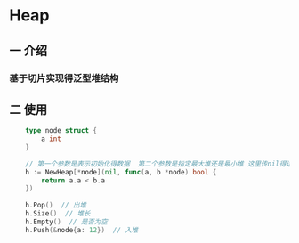 # Heap

## 一 介绍

### 基于切片实现得泛型堆结构

## 二 使用

``` go
    type node struct {
        a int
    }
    
    // 第一个参数是表示初始化得数据  第二个参数是指定最大堆还是最小堆 这里传nil得话会panic
    h := NewHeap[*node](nil, func(a, b *node) bool {
        return a.a < b.a
    })
	
    h.Pop()  // 出堆
    h.Size()  // 堆长
    h.Empty()  // 是否为空
    h.Push(&node{a: 12})  // 入堆  
```
